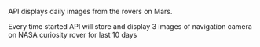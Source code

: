 API displays daily images from the rovers on Mars.

Every time started API will store and display 3 images of navigation camera on NASA curiosity rover for last 10 days
